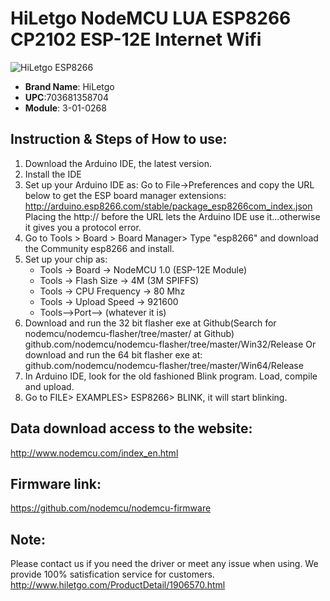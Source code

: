 
# HiLetgo NodeMCU LUA ESP8266 CP2102 ESP-12E Internet Wifi

![HiLetgo ESP8266](https://img-for-hk.wds168.cn/comdata/51404/product/20180606144500359D1F0A64262E1C_b.jpg)

- **Brand Name**:  HiLetgo
- **UPC**:703681358704
- **Module**: 3-01-0268


## Instruction & Steps of How to use:
1. Download the Arduino IDE, the latest version.
2. Install the IDE
3. Set up your Arduino IDE as: Go to File->Preferences and copy the URL below to get the ESP board manager extensions:
   http://arduino.esp8266.com/stable/package_esp8266com_index.json
   Placing the http:// before the URL lets the Arduino IDE use it...otherwise it gives you a protocol error.
4. Go to Tools > Board > Board Manager> Type "esp8266" and download the Community esp8266 and install.
5. Set up your chip as:
   - Tools -> Board -> NodeMCU 1.0 (ESP-12E Module)
   - Tools -> Flash Size -> 4M (3M SPIFFS)
   - Tools -> CPU Frequency -> 80 Mhz
   - Tools -> Upload Speed -> 921600
   - Tools-->Port--> (whatever it is)
6. Download and run the 32 bit flasher exe at Github(Search for nodemcu/nodemcu-flasher/tree/master/ at Github)
     github.com/nodemcu/nodemcu-flasher/tree/master/Win32/Release
  Or download and run the 64 bit flasher exe at:
     github.com/nodemcu/nodemcu-flasher/tree/master/Win64/Release
7. In Arduino IDE, look for the old fashioned Blink program. Load, compile and upload.
8. Go to FILE> EXAMPLES> ESP8266> BLINK, it will start blinking.

## Data download access to the website:
http://www.nodemcu.com/index_en.html

## Firmware link:
https://github.com/nodemcu/nodemcu-firmware

## Note:
Please contact us if you need the driver or meet any issue when using. We provide 100% satisfication service for customers.
http://www.hiletgo.com/ProductDetail/1906570.html
